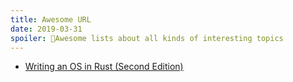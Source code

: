 ```yaml
---
title: Awesome URL
date: 2019-03-31
spoiler: 🌟Awesome lists about all kinds of interesting topics
---
```


* [Writing an OS in Rust (Second Edition)](https://os.phil-opp.com)